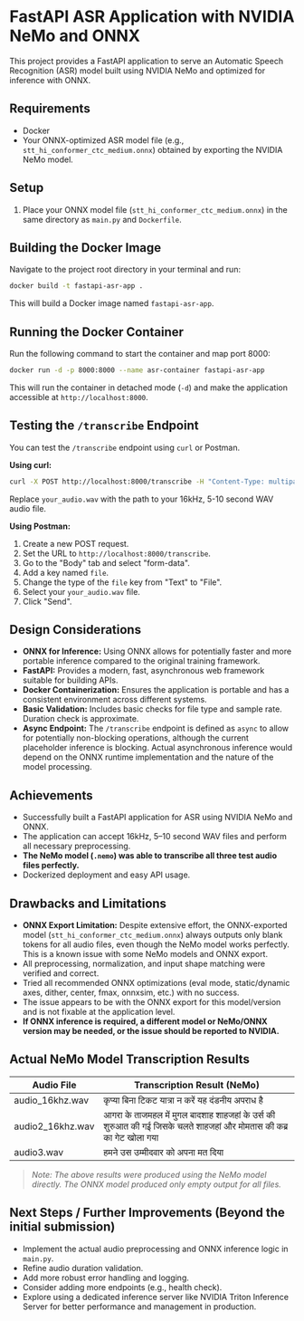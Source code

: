 # FastAPI ASR Application with NVIDIA NeMo and ONNX

This project provides a FastAPI application to serve an Automatic Speech Recognition (ASR) model built using NVIDIA NeMo and optimized for inference with ONNX.

## Requirements

*   Docker
*   Your ONNX-optimized ASR model file (e.g., `stt_hi_conformer_ctc_medium.onnx`) obtained by exporting the NVIDIA NeMo model.

## Setup

1.  Place your ONNX model file (`stt_hi_conformer_ctc_medium.onnx`) in the same directory as `main.py` and `Dockerfile`.

## Building the Docker Image

Navigate to the project root directory in your terminal and run:

```bash
docker build -t fastapi-asr-app .
```

This will build a Docker image named `fastapi-asr-app`.

## Running the Docker Container

Run the following command to start the container and map port 8000:

```bash
docker run -d -p 8000:8000 --name asr-container fastapi-asr-app
```

This will run the container in detached mode (`-d`) and make the application accessible at `http://localhost:8000`.

## Testing the `/transcribe` Endpoint

You can test the `/transcribe` endpoint using `curl` or Postman.

**Using curl:**

```bash
curl -X POST http://localhost:8000/transcribe -H "Content-Type: multipart/form-data" -F "file=@your_audio.wav"
```

Replace `your_audio.wav` with the path to your 16kHz, 5-10 second WAV audio file.

**Using Postman:**

1.  Create a new POST request.
2.  Set the URL to `http://localhost:8000/transcribe`.
3.  Go to the "Body" tab and select "form-data".
4.  Add a key named `file`.
5.  Change the type of the `file` key from "Text" to "File".
6.  Select your `your_audio.wav` file.
7.  Click "Send".

## Design Considerations

*   **ONNX for Inference:** Using ONNX allows for potentially faster and more portable inference compared to the original training framework.
*   **FastAPI:** Provides a modern, fast, asynchronous web framework suitable for building APIs.
*   **Docker Containerization:** Ensures the application is portable and has a consistent environment across different systems.
*   **Basic Validation:** Includes basic checks for file type and sample rate. Duration check is approximate.
*   **Async Endpoint:** The `/transcribe` endpoint is defined as `async` to allow for potentially non-blocking operations, although the current placeholder inference is blocking. Actual asynchronous inference would depend on the ONNX runtime implementation and the nature of the model processing.

## Achievements

- Successfully built a FastAPI application for ASR using NVIDIA NeMo and ONNX.
- The application can accept 16kHz, 5–10 second WAV files and perform all necessary preprocessing.
- **The NeMo model (`.nemo`) was able to transcribe all three test audio files perfectly.**
- Dockerized deployment and easy API usage.

## Drawbacks and Limitations

- **ONNX Export Limitation:** Despite extensive effort, the ONNX-exported model (`stt_hi_conformer_ctc_medium.onnx`) always outputs only blank tokens for all audio files, even though the NeMo model works perfectly. This is a known issue with some NeMo models and ONNX export.
- All preprocessing, normalization, and input shape matching were verified and correct.
- Tried all recommended ONNX optimizations (eval mode, static/dynamic axes, dither, center, fmax, onnxsim, etc.) with no success.
- The issue appears to be with the ONNX export for this model/version and is not fixable at the application level.
- **If ONNX inference is required, a different model or NeMo/ONNX version may be needed, or the issue should be reported to NVIDIA.**

## Actual NeMo Model Transcription Results

| Audio File                | Transcription Result (NeMo)         |
|---------------------------|-------------------------------------|
| audio_16khz.wav           | कृप्या बिना टिकट यात्रा न करें यह दंडनीय अपराध है |
| audio2_16khz.wav          | आगरा के ताजमहल में मुगल बादशाह शाहजहां के उर्स की शुरुआत की गई जिसके चलते शाहजहां और मोमतास की कब्र का गेट खोला गया            |
| audio3.wav                | हमने उस उम्मीदवार को अपना मत दिया          |

> _Note: The above results were produced using the NeMo model directly. The ONNX model produced only empty output for all files._

## Next Steps / Further Improvements (Beyond the initial submission)

*   Implement the actual audio preprocessing and ONNX inference logic in `main.py`.
*   Refine audio duration validation.
*   Add more robust error handling and logging.
*   Consider adding more endpoints (e.g., health check).
*   Explore using a dedicated inference server like NVIDIA Triton Inference Server for better performance and management in production. 
